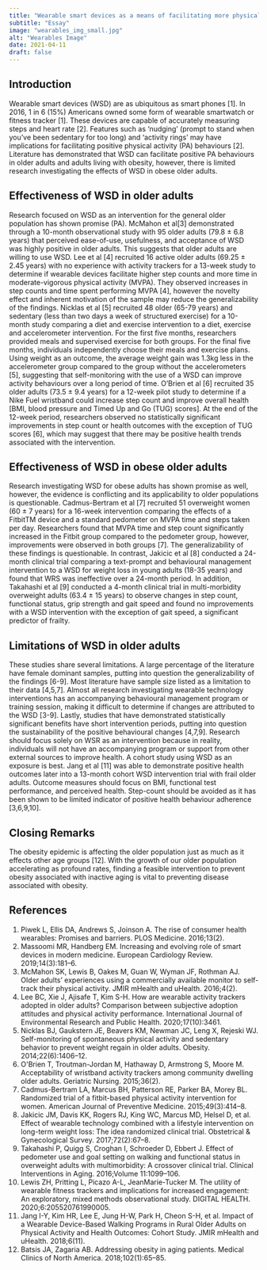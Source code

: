 ```yaml
---
title: "Wearable smart devices as a means of facilitating more physical activity in obese older adults"
subtitle: "Essay"
image: "wearables_img_small.jpg"
alt: "Wearables Image"
date: 2021-04-11
draft: false
---
```


## Introduction 

Wearable smart devices (WSD) are as ubiquitous as smart phones [1]. In 2016, 1 in 6 (15%) Americans owned some form of wearable smartwatch or fitness tracker [1]. These devices are capable of accurately measuring steps and heart rate [2]. Features such as ‘nudging’ (prompt to stand when you’ve been sedentary for too long) and ‘activity rings’ may have implications for facilitating positive physical activity (PA) behaviours [2]. Literature has demonstrated that WSD can facilitate positive PA behaviours in older adults and adults living with obesity, however, there is limited research investigating the effects of WSD in obese older adults. 

## Effectiveness of WSD in older adults

Research focused on WSD as an intervention for the general older population has shown promise (PA). McMahon et al[3] demonstrated through a 10-month observational study with 95 older adults (79.8 ± 6.8 years) that perceived ease-of-use, usefulness, and acceptance of WSD was highly positive in older adults. This suggests that older adults are willing to use WSD. Lee et al [4] recruited 16 active older adults (69.25 ± 2.45 years) with no experience with activity trackers for a 13-week study to determine if wearable devices facilitate higher step counts and more time in moderate-vigorous physical activity (MVPA). They observed increases in step counts and time spent performing MVPA [4], however the novelty effect and inherent motivation of the sample may reduce the generalizability of the findings. Nicklas et al [5] recruited 48 older (65-79 years) and sedentary (less than two days a week of structured exercise) for a 10-month study comparing a diet and exercise intervention to a diet, exercise and accelerometer intervention. For the first five months, researchers provided meals and supervised exercise for both groups. For the final five months, individuals independently choose their meals and exercise plans. Using weight as an outcome, the average weight gain was 1.3kg less in the accelerometer group compared to the group without the accelerometers [5], suggesting that self-monitoring with the use of a WSD can improve activity behaviours over a long period of time. O’Brien et al [6] recruited 35 older adults (73.5 ± 9.4 years) for a 12-week pilot study to determine if a Nike Fuel wristband could increase step count and improve overall health [BMI, blood pressure and Timed Up and Go (TUG) scores].  At the end of the 12-week period, researchers observed no statistically significant improvements in step count or health outcomes with the exception of TUG scores [6], which may suggest that there may be positive health trends associated with the intervention. 


## Effectiveness of WSD in obese older adults

Research investigating WSD for obese adults has shown promise as well, however, the evidence is conflicting and its applicability to older populations is questionable. Cadmus-Bertram et al [7] recruited 51 overweight women (60 ± 7 years) for a 16-week intervention comparing the effects of a FitbitTM device and a standard pedometer on MVPA time and steps taken per day. Researchers found that MVPA time and step count significantly increased in the Fitbit group compared to the pedometer group, however, improvements were observed in both groups [7]. The generalizability of these findings is questionable. In contrast, Jakicic et al [8] conducted a 24-month clinical trial comparing a text-prompt and behavioural management intervention to a WSD for weight loss in young adults (18-35 years) and found that WRS was ineffective over a 24-month period. In addition, Takahashi et al [9] conducted a 4-month clinical trial in multi-morbidity overweight adults (63.4 ± 15 years) to observe changes in step count, functional status, grip strength and gait speed and found no improvements with a WSD intervention with the exception of gait speed, a significant predictor of frailty.

## Limitations of WSD in older adults

These studies share several limitations. A large percentage of the literature have female dominant samples, putting into question the generalizability of the findings [6-9]. Most literature have sample size listed as a limitation to their data [4,5,7]. Almost all research investigating wearable technology interventions has an accompanying behavioural management program or training session, making it difficult to determine if changes are attributed to the WSD [3-9]. Lastly, studies that have demonstrated statistically significant benefits have short intervention periods, putting into question the sustainability of the positive behavioural changes [4,7,9]. Research should focus solely on WSR as an intervention because in reality, individuals will not have an accompanying program or support from other external sources to improve health. A cohort study using WSD as an exposure is best. Jang et al [11] was able to demonstrate positive health outcomes later into a 13-month cohort WSD intervention trial with frail older adults.  Outcome measures should focus on BMI, functional test performance, and perceived health. Step-count should be avoided as it has been shown to be limited indicator of positive health behaviour adherence [3,6,9,10]. 

## Closing Remarks

The obesity epidemic is affecting the older population just as much as it effects other age groups [12]. With the growth of our older population accelerating as profound rates, finding a feasible intervention to prevent obesity associated with inactive aging is vital to preventing disease associated with obesity.


## References

1. Piwek L, Ellis DA, Andrews S, Joinson A. The rise of consumer health wearables: Promises and barriers. PLOS Medicine. 2016;13(2). 
2. Massoomi MR, Handberg EM. Increasing and evolving role of smart devices in modern medicine. European Cardiology Review. 2019;14(3):181–6. 
3. McMahon SK, Lewis B, Oakes M, Guan W, Wyman JF, Rothman AJ. Older adults’ experiences using a commercially available monitor to self-track their physical activity. JMIR mHealth and uHealth. 2016;4(2). 
4. Lee BC, Xie J, Ajisafe T, Kim S-H. How are wearable activity trackers adopted in older adults? Comparison between subjective adoption attitudes and physical activity performance. International Journal of Environmental Research and Public Health. 2020;17(10):3461. 
5. Nicklas BJ, Gaukstern JE, Beavers KM, Newman JC, Leng X, Rejeski WJ. Self-monitoring of spontaneous physical activity and sedentary behavior to prevent weight regain in older adults. Obesity. 2014;22(6):1406–12. 
6. O'Brien T, Troutman-Jordan M, Hathaway D, Armstrong S, Moore M. Acceptability of wristband activity trackers among community dwelling older adults. Geriatric Nursing. 2015;36(2). 
7. Cadmus-Bertram LA, Marcus BH, Patterson RE, Parker BA, Morey BL. Randomized trial of a fitbit-based physical activity intervention for women. American Journal of Preventive Medicine. 2015;49(3):414–8. 
8. Jakicic JM, Davis KK, Rogers RJ, King WC, Marcus MD, Helsel D, et al. Effect of wearable technology combined with a lifestyle intervention on long-term weight loss: The idea randomized clinical trial. Obstetrical & Gynecological Survey. 2017;72(2):67–8.
9. Takahashi P, Quigg S, Croghan I, Schroeder D, Ebbert J. Effect of pedometer use and goal setting on walking and functional status in overweight adults with multimorbidity: A crossover clinical trial. Clinical Interventions in Aging. 2016;Volume 11:1099–106. 
10. Lewis ZH, Pritting L, Picazo A-L, JeanMarie-Tucker M. The utility of wearable fitness trackers and implications for increased engagement: An exploratory, mixed methods observational study. DIGITAL HEALTH. 2020;6:205520761990005. 
11. Jang I-Y, Kim HR, Lee E, Jung H-W, Park H, Cheon S-H, et al. Impact of a Wearable Device-Based Walking Programs in Rural Older Adults on Physical Activity and Health Outcomes: Cohort Study. JMIR mHealth and uHealth. 2018;6(11). 
12. Batsis JA, Zagaria AB. Addressing obesity in aging patients. Medical Clinics of North America. 2018;102(1):65–85. 

